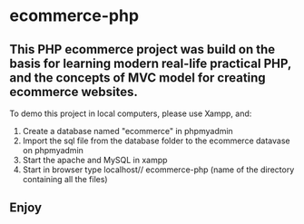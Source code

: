 # ecommerce-php
## This PHP ecommerce project was build on the basis for learning modern real-life practical PHP, and the concepts of MVC model for creating ecommerce websites. 
To demo this project in local computers, please use Xampp, and:
1) Create a database named "ecommerce" in phpmyadmin
2) Import the sql file from the database folder to the ecommerce datavase on phpmyadmin 
3) Start the apache and MySQL in xampp 
4) Start in browser type localhost// ecommerce-php (name of the directory containing all the files)
## Enjoy
